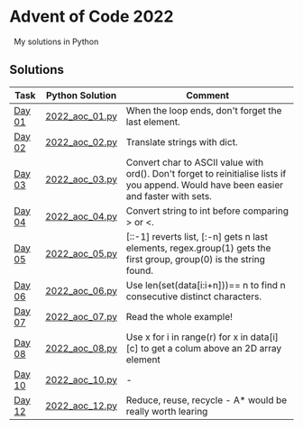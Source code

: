 # Advent of Code 2022

&nbsp;
My solutions in Python

## Solutions

Task                                                              | Python Solution             | Comment
---                                                               | ---                         | ---
[Day 01](http://adventofcode.com/2022/day/1)         | [2022_aoc_01.py](2022_aoc_01.py) | When the loop ends, don't forget the last element.
[Day 02](http://adventofcode.com/2022/day/2)         | [2022_aoc_02.py](2022_aoc_02.py) | Translate strings with dict.
[Day 03](http://adventofcode.com/2022/day/3)         | [2022_aoc_03.py](2022_aoc_03.py) | Convert char to ASCII value with ord(). Don't forget to reinitialise lists if you append. Would have been easier and faster with sets.
[Day 04](http://adventofcode.com/2022/day/4)         | [2022_aoc_04.py](2022_aoc_04.py) | Convert string to int before comparing > or <.
[Day 05](http://adventofcode.com/2022/day/5)         | [2022_aoc_05.py](2022_aoc_05.py) | [::-1] reverts list, [:-n] gets n last elements, regex.group(1) gets the first group, group(0) is the string found.
[Day 06](http://adventofcode.com/2022/day/6)         | [2022_aoc_06.py](2022_aoc_06.py) | Use len(set(data[i:i+n]))== n to find n consecutive distinct characters.
[Day 07](http://adventofcode.com/2022/day/7)         | [2022_aoc_07.py](2022_aoc_07.py) | Read the whole example!
[Day 08](http://adventofcode.com/2022/day/8)         | [2022_aoc_08.py](2022_aoc_08.py) | Use x for i in range(r) for x in data[i][c] to get a colum above an 2D array element
[Day 10](http://adventofcode.com/2022/day/10)         | [2022_aoc_10.py](2022_aoc_10.py) | -
[Day 12](http://adventofcode.com/2022/day/12)         | [2022_aoc_12.py](2022_aoc_12.py) | Reduce, reuse, recycle - A* would be really worth learing

